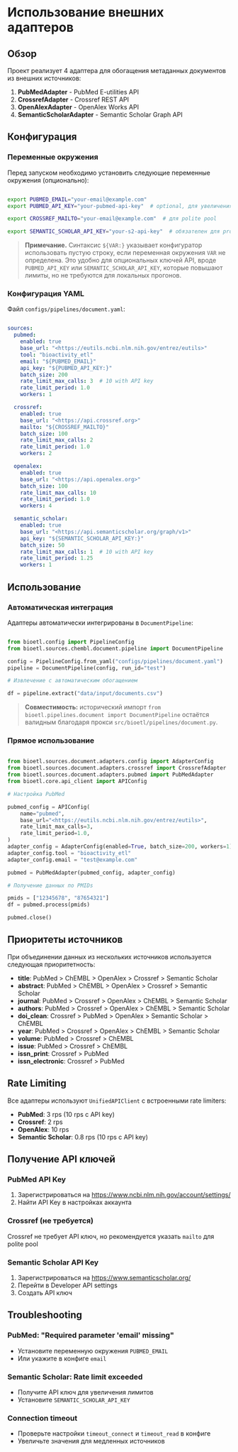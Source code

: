# Использование внешних адаптеров

## Обзор

Проект реализует 4 адаптера для обогащения метаданных документов из внешних источников:

1. **PubMedAdapter** - PubMed E-utilities API
2. **CrossrefAdapter** - Crossref REST API
3. **OpenAlexAdapter** - OpenAlex Works API
4. **SemanticScholarAdapter** - Semantic Scholar Graph API

## Конфигурация

### Переменные окружения

Перед запуском необходимо установить следующие переменные окружения (опционально):

```bash

export PUBMED_EMAIL="your-email@example.com"
export PUBMED_API_KEY="your-pubmed-api-key"  # optional, для увеличения лимитов

export CROSSREF_MAILTO="your-email@example.com"  # для polite pool

export SEMANTIC_SCHOLAR_API_KEY="your-s2-api-key"  # обязателен для production

```

> **Примечание.** Синтаксис `${VAR:}` указывает конфигуратор использовать пустую строку,
> если переменная окружения `VAR` не определена. Это удобно для опциональных ключей API,
> вроде `PUBMED_API_KEY` или `SEMANTIC_SCHOLAR_API_KEY`, которые повышают лимиты, но не
> требуются для локальных прогонов.

### Конфигурация YAML

Файл `configs/pipelines/document.yaml`:

```yaml

sources:
  pubmed:
    enabled: true
    base_url: "<https://eutils.ncbi.nlm.nih.gov/entrez/eutils>"
    tool: "bioactivity_etl"
    email: "${PUBMED_EMAIL}"
    api_key: "${PUBMED_API_KEY:}"
    batch_size: 200
    rate_limit_max_calls: 3  # 10 with API key
    rate_limit_period: 1.0
    workers: 1

  crossref:
    enabled: true
    base_url: "<https://api.crossref.org>"
    mailto: "${CROSSREF_MAILTO}"
    batch_size: 100
    rate_limit_max_calls: 2
    rate_limit_period: 1.0
    workers: 2

  openalex:
    enabled: true
    base_url: "<https://api.openalex.org>"
    batch_size: 100
    rate_limit_max_calls: 10
    rate_limit_period: 1.0
    workers: 4

  semantic_scholar:
    enabled: true
    base_url: "<https://api.semanticscholar.org/graph/v1>"
    api_key: "${SEMANTIC_SCHOLAR_API_KEY:}"
    batch_size: 50
    rate_limit_max_calls: 1  # 10 with API key
    rate_limit_period: 1.25
    workers: 1

```

## Использование

### Автоматическая интеграция

Адаптеры автоматически интегрированы в `DocumentPipeline`:

```python

from bioetl.config import PipelineConfig
from bioetl.sources.chembl.document.pipeline import DocumentPipeline

config = PipelineConfig.from_yaml("configs/pipelines/document.yaml")
pipeline = DocumentPipeline(config, run_id="test")

# Извлечение с автоматическим обогащением

df = pipeline.extract("data/input/documents.csv")

```

> **Совместимость:** исторический импорт `from bioetl.pipelines.document import DocumentPipeline` остаётся валидным благодаря прокси `src/bioetl/pipelines/document.py`.

### Прямое использование

```python

from bioetl.sources.document.adapters.config import AdapterConfig
from bioetl.sources.document.adapters.crossref import CrossrefAdapter
from bioetl.sources.document.adapters.pubmed import PubMedAdapter
from bioetl.core.api_client import APIConfig

# Настройка PubMed

pubmed_config = APIConfig(
    name="pubmed",
    base_url="<https://eutils.ncbi.nlm.nih.gov/entrez/eutils>",
    rate_limit_max_calls=3,
    rate_limit_period=1.0,
)
adapter_config = AdapterConfig(enabled=True, batch_size=200, workers=1)
adapter_config.tool = "bioactivity_etl"
adapter_config.email = "test@example.com"

pubmed = PubMedAdapter(pubmed_config, adapter_config)

# Получение данных по PMIDs

pmids = ["12345678", "87654321"]
df = pubmed.process(pmids)

pubmed.close()

```

## Приоритеты источников

При объединении данных из нескольких источников используется следующая приоритетность:

- **title**: PubMed > ChEMBL > OpenAlex > Crossref > Semantic Scholar
- **abstract**: PubMed > ChEMBL > OpenAlex > Crossref > Semantic Scholar
- **journal**: PubMed > Crossref > OpenAlex > ChEMBL > Semantic Scholar
- **authors**: PubMed > Crossref > OpenAlex > ChEMBL > Semantic Scholar
- **doi_clean**: Crossref > PubMed > OpenAlex > Semantic Scholar > ChEMBL
- **year**: PubMed > Crossref > OpenAlex > ChEMBL > Semantic Scholar
- **volume**: PubMed > Crossref > ChEMBL
- **issue**: PubMed > Crossref > ChEMBL
- **issn_print**: Crossref > PubMed
- **issn_electronic**: Crossref > PubMed

## Rate Limiting

Все адаптеры используют `UnifiedAPIClient` с встроенными rate limiters:

- **PubMed**: 3 rps (10 rps с API key)
- **Crossref**: 2 rps
- **OpenAlex**: 10 rps
- **Semantic Scholar**: 0.8 rps (10 rps с API key)

## Получение API ключей

### PubMed API Key

1. Зарегистрироваться на <https://www.ncbi.nlm.nih.gov/account/settings/>
2. Найти API Key в настройках аккаунта

### Crossref (не требуется)

Crossref не требует API ключ, но рекомендуется указать `mailto` для polite pool

### Semantic Scholar API Key

1. Зарегистрироваться на <https://www.semanticscholar.org/>
2. Перейти в Developer API settings
3. Создать API ключ

## Troubleshooting

### PubMed: "Required parameter 'email' missing"

- Установите переменную окружения `PUBMED_EMAIL`
- Или укажите в конфиге `email`

### Semantic Scholar: Rate limit exceeded

- Получите API ключ для увеличения лимитов
- Установите `SEMANTIC_SCHOLAR_API_KEY`

### Connection timeout

- Проверьте настройки `timeout_connect` и `timeout_read` в конфиге
- Увеличьте значения для медленных источников
